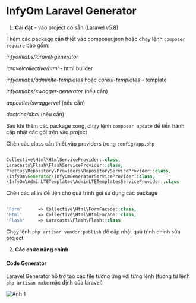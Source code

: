 # InfyOm Laravel Generator

1. **Cài đặt** - vào project có sẵn (Laravel v5.8)

Thêm các package cần thiết vào composer.json hoặc chạy lệnh `composer require` bao gồm:

   *infyomlabs/laravel-generator*
   
   *laravelcollective/html* - html builder
   
   *infyomlabs/adminlte-templates* hoặc *coreui-templates* - template
   
   *infyomlabs/swagger-generator* (nếu cần)
   
   *appointer/swaggervel* (nếu cần)
   
   *doctrine/dbal* (nếu cần)

Sau khi thêm các package xong, chạy lệnh `composer update` để tiến hành cập nhật các gói trên vào project

Chèn các class cần thiết vào providers trong `config/app.php`

``` php

Collective\Html\HtmlServiceProvider::class,
Laracasts\Flash\FlashServiceProvider::class,
Prettus\Repository\Providers\RepositoryServiceProvider::class,
\InfyOm\Generator\InfyOmGeneratorServiceProvider::class,
\InfyOm\AdminLTETemplates\AdminLTETemplatesServiceProvider::class

```

Chèn các alias để tiện cho quá trình gọi sử dụng các package

``` php

'Form'      => Collective\Html\FormFacade::class,
'Html'      => Collective\Html\HtmlFacade::class,
'Flash'     => Laracasts\Flash\Flash::class

```

Chạy lệnh `php artisan vendor:publish` để cập nhật quá trình chỉnh sửa project

2. **Các chức năng chính**

#### Code Generator

Laravel Generator hỗ trợ tạo các file tương ứng với từng lệnh (tương tự lệnh `php artisan make` mặc định của laravel)

![Ảnh 1](https://images.viblo.asia/ae9cf0fd-0eef-4178-8ad5-39ff9b212abf.png)
